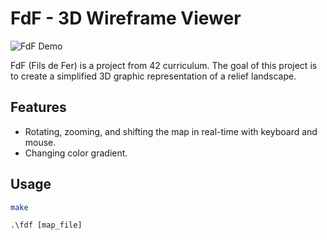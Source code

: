 # FdF - 3D Wireframe Viewer

![FdF Demo](demo.png)

FdF (Fils de Fer) is a project from 42 curriculum. The goal of this project is to create a simplified 3D graphic representation of a relief landscape.

## Features

- Rotating, zooming, and shifting the map in real-time with keyboard and mouse.
- Changing color gradient.

## Usage

```sh
make
```
```
.\fdf [map_file]
```

